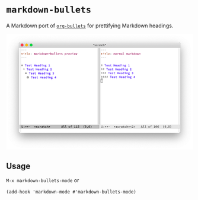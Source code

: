 # `markdown-bullets`

A Markdown port of [`org-bullets`](https://github.com/emacsorphanage/org-bullets) for prettifying Markdown headings.

![org-bullets preview](org-bullets.png)

## Usage

`M-x markdown-bullets-mode` or


``` elisp
(add-hook 'markdown-mode #'markdown-bullets-mode)
```
